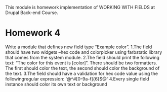 This module is homework implementation of WORKING WITH FIELDS at Drupal Back-end Course.

# Homework 4
Write a module that defines new field type “Example color”.
1.The field should have two widgets –hex code and colorpicker using farbstatic library that comes from the system module.
2.The field should print the following text: “The color for this event is [color]”. There should be two formatters. The first should color the text, the second should color the background of the text.
3.The field should have a validation for hex code value using the followingregular expression: '@^#[0-9a-f]{6}$@'
4.Every single field instance should color its own text or background
